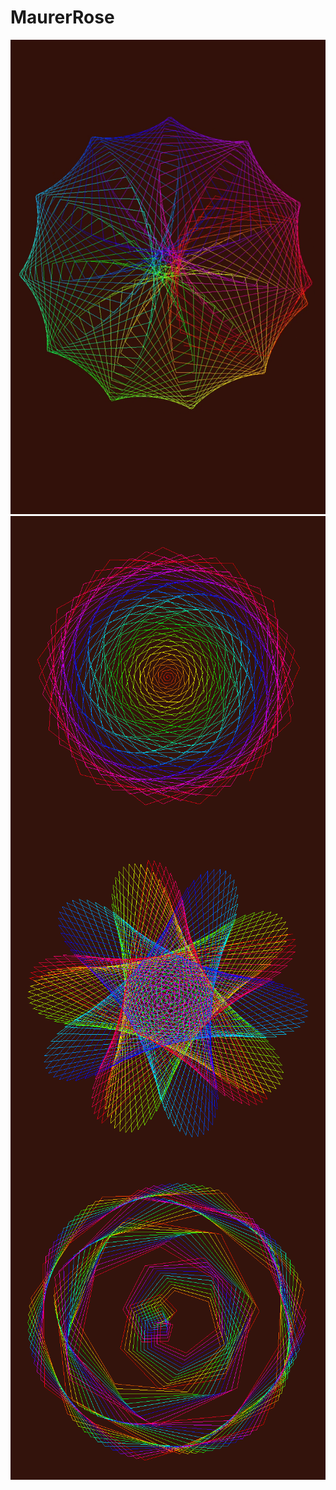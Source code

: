 # MaurerRose

<img src="https://github.com/simahero/MaurerRose/blob/master/pcs/Untitled-1%20(2).jpg">
<img align="center" src="https://github.com/simahero/MaurerRose/blob/master/pcs/2.png">
<img align="center" src="https://github.com/simahero/MaurerRose/blob/master/pcs/5.png">
<img align="center" src="https://github.com/simahero/MaurerRose/blob/master/pcs/11.png">

